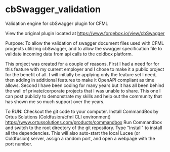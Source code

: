 # cbSwagger_validation
Validation engine for cbSwagger plugin for CFML

View the original plugin located at https://www.forgebox.io/view/cbSwagger

Purpose: To allow the validation of swagger document files used with CFML progects utilizing cbSwagger, and to allow the swagger specification file to validate incoming data from api calls to the coldbox platform.

This project was created for a couple of reasons. 
First I had a need for for this feature with my current employer and I chose to make it a public project for the benefit of all. I will initially be applying only the feature set I need, then adding in additional features to make it OpenAPI compliant as time allows.
Second I have been coding for many years but it has all been behind the wall of private/corporate projects that I was unable to share. This one I can post publicly to demonstrate my skills and help out the community that has shown me so much support over the years.

To RUN:
Checkout the git code to your computer.
Install CommandBox by Ortus Solutions (Coldfusion/cfml CLI environment) https://www.ortussolutions.com/products/commandbox
Run Commandbox and switch to the root directory of the git repository.
Type "Install" to install all the dependencies. This will also auto-start the local Lucee (or Coldfusion) server, assign a random port, and open a webpage with the port number.

